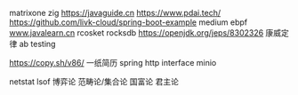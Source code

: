matrixone
zig
https://javaguide.cn
https://www.pdai.tech/
https://github.com/livk-cloud/spring-boot-example
medium
ebpf
www.javalearn.cn
rcosket
rocksdb
https://openjdk.org/jeps/8302326
康威定律
ab testing

https://copy.sh/v86/
一纸简历
spring http interface
minio


netstat
lsof
博弈论
范畴论/集合论
国富论 君主论